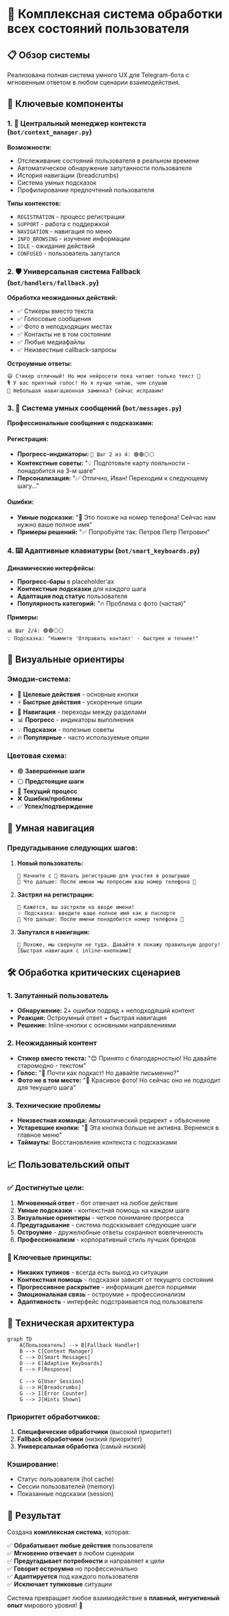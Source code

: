 # 🚀 Комплексная система обработки всех состояний пользователя

## 📋 Обзор системы

Реализована полная система умного UX для Telegram-бота с мгновенным ответом в любом сценарии взаимодействия.

## 🧠 Ключевые компоненты

### 1. 🎯 Центральный менеджер контекста (`bot/context_manager.py`)

**Возможности:**
- Отслеживание состояний пользователя в реальном времени
- Автоматическое обнаружение запутанности пользователя
- История навигации (breadcrumbs)
- Система умных подсказок
- Профилирование предпочтений пользователя

**Типы контекстов:**
- `REGISTRATION` - процесс регистрации
- `SUPPORT` - работа с поддержкой  
- `NAVIGATION` - навигация по меню
- `INFO_BROWSING` - изучение информации
- `IDLE` - ожидание действий
- `CONFUSED` - пользователь запутался

### 2. 🛡️ Универсальная система Fallback (`bot/handlers/fallback.py`)

**Обработка неожиданных действий:**
- ✅ Стикеры вместо текста
- ✅ Голосовые сообщения  
- ✅ Фото в неподходящих местах
- ✅ Контакты не в том состоянии
- ✅ Любые медиафайлы
- ✅ Неизвестные callback-запросы

**Остроумные ответы:**
```
😄 Стикер отличный! Но мои нейросети пока читают только текст 🤖
🎙️ У вас приятный голос! Но я лучше читаю, чем слушаю
🤔 Небольшая навигационная заминка? Сейчас исправим!
```

### 3. 💬 Система умных сообщений (`bot/messages.py`)

**Профессиональные сообщения с подсказками:**

#### Регистрация:
- **Прогресс-индикаторы:** `🎯 Шаг 2 из 4: 🟢🟢⚪⚪`
- **Контекстные советы:** "💡 Подготовьте карту лояльности - понадобится на 3-м шаге"
- **Персонализация:** "✅ Отлично, Иван! Переходим к следующему шагу..."

#### Ошибки:
- **Умные подсказки:** "📱 Это похоже на номер телефона! Сейчас нам нужно ваше полное имя"
- **Примеры решений:** "✅ Попробуйте так: Петров Петр Петрович"

### 4. ⌨️ Адаптивные клавиатуры (`bot/smart_keyboards.py`)

**Динамические интерфейсы:**
- **Прогресс-бары** в placeholder'ах
- **Контекстные подсказки** для каждого шага
- **Адаптация под статус** пользователя
- **Популярность категорий:** "🔥 Проблема с фото (частая)"

**Примеры:**
```
📊 Шаг 2/4: 🟢🟢⚪⚪
💡 Подсказка: "Нажмите 'Отправить контакт' - быстрее и точнее!"
```

## 🎨 Визуальные ориентиры

### Эмодзи-система:
- 🎯 **Целевые действия** - основные кнопки
- ⚡ **Быстрые действия** - ускоренные опции  
- 🧭 **Навигация** - переходы между разделами
- 📊 **Прогресс** - индикаторы выполнения
- 💡 **Подсказки** - полезные советы
- 🔥 **Популярные** - часто используемые опции

### Цветовая схема:
- 🟢 **Завершенные шаги**
- ⚪ **Предстоящие шаги** 
- 🔵 **Текущий процесс**
- ❌ **Ошибки/проблемы**
- ✅ **Успех/подтверждение**

## 🚀 Умная навигация

### Предугадывание следующих шагов:

1. **Новый пользователь:**
   ```
   🎯 Начните с 🚀 Начать регистрацию для участия в розыгрыше
   🔮 Что дальше: После имени мы попросим ваш номер телефона 📱
   ```

2. **Застрял на регистрации:**
   ```
   🤔 Кажется, вы застряли на вводе имени!
   ✨ Подсказка: введите ваше полное имя как в паспорте
   🔮 Что дальше: После имени понадобится номер телефона 📱
   ```

3. **Запутался в навигации:**
   ```
   🧭 Похоже, мы свернули не туда. Давайте я покажу правильную дорогу!
   [Быстрая навигация с inline-кнопками]
   ```

## 🛠️ Обработка критических сценариев

### 1. Запутанный пользователь
- **Обнаружение:** 2+ ошибки подряд + неподходящий контент
- **Реакция:** Остроумный ответ + быстрая навигация
- **Решение:** Inline-кнопки с основными направлениями

### 2. Неожиданный контент  
- **Стикер вместо текста:** "😊 Принято с благодарностью! Но давайте старомодно - текстом"
- **Голос:** "🎵 Почти как подкаст! Но давайте письменно?"
- **Фото не в том месте:** "📸 Красивое фото! Но сейчас оно не подходит для текущего шага"

### 3. Технические проблемы
- **Неизвестная команда:** Автоматический редирект + объяснение
- **Устаревшие кнопки:** "🤖 Эта кнопка больше не активна. Вернемся в главное меню"
- **Таймауты:** Восстановление контекста с подсказками

## 📈 Пользовательский опыт

### ✅ Достигнутые цели:

1. **Мгновенный ответ** - бот отвечает на любое действие
2. **Умные подсказки** - контекстная помощь на каждом шаге
3. **Визуальные ориентиры** - четкое понимание прогресса
4. **Предугадывание** - система подсказывает следующие шаги
5. **Остроумие** - дружелюбные ответы сохраняют вовлеченность
6. **Профессионализм** - корпоративный стиль лучших брендов

### 🎯 Ключевые принципы:

- **Никаких тупиков** - всегда есть выход из ситуации
- **Контекстная помощь** - подсказки зависят от текущего состояния  
- **Прогрессивное раскрытие** - информация дается порциями
- **Эмоциональная связь** - остроумие + профессионализм
- **Адаптивность** - интерфейс подстраивается под пользователя

## 🔧 Техническая архитектура

```mermaid
graph TD
    A[Пользователь] --> B[Fallback Handler]
    B --> C[Context Manager]
    C --> D[Smart Messages]
    D --> E[Adaptive Keyboards]
    E --> F[Response]
    
    C --> G[User Session]
    G --> H[Breadcrumbs]
    G --> I[Error Counter]
    G --> J[Hints Shown]
```

### Приоритет обработчиков:
1. **Специфические обработчики** (высокий приоритет)
2. **Fallback обработчики** (низкий приоритет) 
3. **Универсальная обработка** (самый низкий)

### Кэширование:
- Статус пользователя (hot cache)
- Сессии пользователей (memory)
- Показанные подсказки (session)

## 🎉 Результат

Создана **комплексная система**, которая:

✅ **Обрабатывает любые действия** пользователя  
✅ **Мгновенно отвечает** в любом сценарии  
✅ **Предугадывает потребности** и направляет к цели  
✅ **Говорит остроумно** но профессионально  
✅ **Адаптируется** под каждого пользователя  
✅ **Исключает тупиковые** ситуации  

Система превращает любое взаимодействие в **плавный, интуитивный опыт** мирового уровня! 🚀
